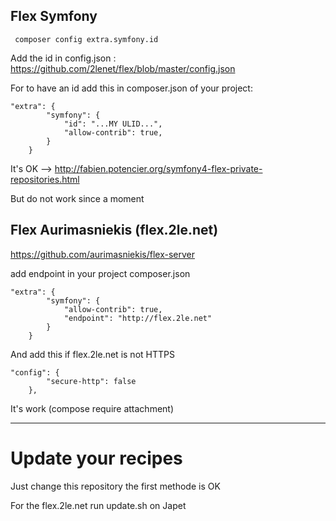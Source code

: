 ## Flex Symfony

```
 composer config extra.symfony.id
```

Add the id in config.json : https://github.com/2lenet/flex/blob/master/config.json

For to have an id add this in composer.json of your project:
```
"extra": {
        "symfony": {
            "id": "...MY ULID...",
            "allow-contrib": true,
        }
    }
```

It's OK --> http://fabien.potencier.org/symfony4-flex-private-repositories.html

But do not work since a moment

## Flex Aurimasniekis (flex.2le.net)

https://github.com/aurimasniekis/flex-server

add endpoint in your project composer.json

```
"extra": {
        "symfony": {
            "allow-contrib": true,
            "endpoint": "http://flex.2le.net"
        }
    }
```

And add this if flex.2le.net is not HTTPS

```
"config": {
        "secure-http": false
    },
```

It's work (compose require attachment)



---------------------------------------------

# Update your recipes

Just change this repository the first methode is OK

For the flex.2le.net run update.sh on Japet 
